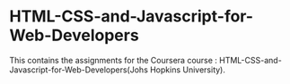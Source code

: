 # HTML-CSS-and-Javascript-for-Web-Developers
This contains the assignments for the Coursera course : HTML-CSS-and-Javascript-for-Web-Developers(Johs Hopkins University).
